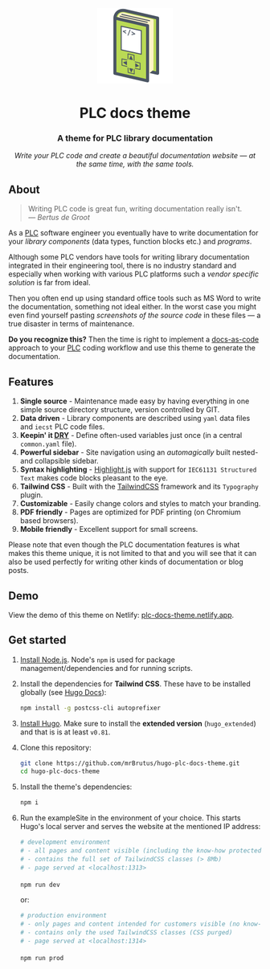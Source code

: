 <p align="center">
  <a href="https://plc-docs-theme.netlify.app/">
    <img alt="PLC docs theme" src="static/logo.svg" height="150">
  </a>
</p>

<h1 align="center">
  PLC docs theme
</h1>

<h3 align="center">
  A theme for PLC library documentation
</h3>

<p align="center"><em>
  Write your PLC code and create a beautiful documentation website — at the same time, with the same tools.
</em></p>

## About

> Writing PLC code is great fun, writing documentation really isn't.<br>
> — <cite>Bertus de Groot</cite>

As a [PLC](https://en.wikipedia.org/wiki/Programmable_logic_controller) software engineer you eventually have to write documentation for your *library components* (data types, function blocks etc.) and *programs*.

Although some PLC vendors have tools for writing library documentation integrated in their engineering tool, there is no industry standard and especially when working with various PLC platforms such a *vendor specific solution* is far from ideal.

Then you often end up using standard office tools such as MS Word to write the documentation, something not ideal either. In the worst case you might even find yourself pasting *screenshots of the source code* in these files — a true disaster in terms of maintenance.

**Do you recognize this?**
Then the time is right to implement a <a href="https://www.writethedocs.org/guide/docs-as-code">docs-as-code</a> approach to your [PLC](https://en.wikipedia.org/wiki/Programmable_logic_controller) coding workflow and use this theme to generate the documentation.

## Features

1. **Single source** - Maintenance made easy by having everything in one simple source directory structure, version controlled by GIT.
1. **Data driven** - Library components are described using `yaml` data files and `iecst` PLC code files.
1. **Keepin' it [DRY](https://en.wikipedia.org/wiki/Don%27t_repeat_yourself)** - Define often-used variables just once (in a central `common.yaml` file).
1. **Powerful sidebar** - Site navigation using an *automagically* built nested- and collapsible sidebar.
1. **Syntax highlighting** - [Highlight.js](https://highlightjs.org/static/demo/) with support for `IEC61131 Structured Text` makes code blocks pleasant to the eye.
1. **Tailwind CSS** - Built with the [TailwindCSS](https://tailwindcss.com/) framework and its `Typography` plugin.
1. **Customizable** - Easily change colors and styles to match your branding.
1. **PDF friendly** - Pages are optimized for PDF printing (on Chromium based browsers).
1. **Mobile friendly** - Excellent support for small screens.

Please note that even though the PLC documentation features is what makes this theme unique, it is not limited to that and you will see that it can also be used perfectly for writing other kinds of documentation or blog posts.

## Demo

View the demo of this theme on Netlify: [plc-docs-theme.netlify.app](https://plc-docs-theme.netlify.app/).

## Get started

1. [Install Node.js](https://nodejs.org/en/download/).
   Node's `npm` is used for package management/dependencies and for running scripts.

1. Install the dependencies for **Tailwind CSS**.
   These have to be installed globally (see [Hugo Docs](https://gohugo.io/hugo-pipes/postcss/)):

    ```sh
    npm install -g postcss-cli autoprefixer
    ```

1. [Install Hugo](https://gohugo.io/overview/installing/).
   Make sure to install the **extended version** (`hugo_extended`) and that is is at least `v0.81`.

1. Clone this repository:

    ```sh
    git clone https://github.com/mrBrutus/hugo-plc-docs-theme.git
    cd hugo-plc-docs-theme
    ```

1. Install the theme's dependencies:

    ```sh
    npm i
    ```

1. Run the exampleSite in the environment of your choice.
   This starts Hugo's local server and serves the website at the mentioned IP address:

    ```sh
    # development environment
    # - all pages and content visible (including the know-how protected parts)
    # - contains the full set of TailwindCSS classes (> 8Mb)
    # - page served at <localhost:1313>

    npm run dev
    ```

    or:

    ```sh
    # production environment
    # - only pages and content intended for customers visible (no know-how protected parts)
    # - contains only the used TailwindCSS classes (CSS purged)
    # - page served at <localhost:1314>

    npm run prod
    ```
